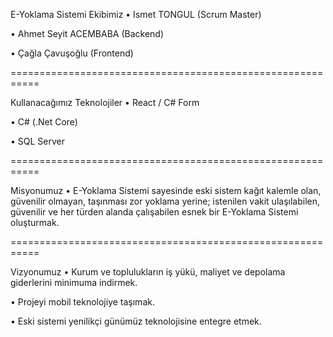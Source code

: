 E-Yoklama Sistemi
Ekibimiz
• Ismet TONGUL (Scrum Master)

• Ahmet Seyit ACEMBABA (Backend)

• Çağla Çavuşoğlu (Frontend)

===========================================================

Kullanacağımız Teknolojiler
• React / C# Form

• C# (.Net Core)

• SQL Server

===========================================================

Misyonumuz
• E-Yoklama Sistemi sayesinde eski sistem kağıt kalemle olan, güvenilir olmayan, taşınması zor yoklama yerine; istenilen vakit ulaşılabilen, güvenilir ve her türden alanda çalışabilen esnek bir E-Yoklama Sistemi oluşturmak.

===========================================================

Vizyonumuz
• Kurum ve toplulukların iş yükü, maliyet ve depolama giderlerini minimuma indirmek.

• Projeyi mobil teknolojiye taşımak.

• Eski sistemi yenilikçi günümüz teknolojisine entegre etmek.
